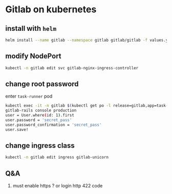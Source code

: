 # Gitlab on kubernetes

## install with `helm`
``` bash
helm install --name gitlab --namespace gitlab gitlab/gitlab -f values.yaml
```

## modify NodePort

``` bash
kubectl -n gitlab edit svc gitlab-nginx-ingress-controller
```

## change root password

enter `task-runner` pod
``` bash
kubectl exec -it -n gitlab $(kubectl get po -l release=gitlab,app=task-runner -n gitlab | grep runner | awk '{ print $1 }') -- bash
gitlab-rails console production
user = User.where(id: 1).first
user.password = 'secret_pass'
user.password_confirmation = 'secret_pass'
user.save!
```

## change ingress class
``` bash
kubectl -n gitlab edit ingress gitlab-unicorn
```

## Q&A

1. must enable https ? or login http 422 code
